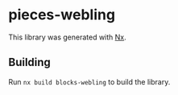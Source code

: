 # pieces-webling

This library was generated with [Nx](https://nx.dev).

## Building

Run `nx build blocks-webling` to build the library.
